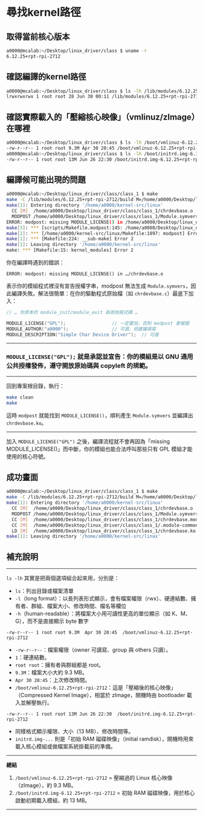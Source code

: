 # 尋找kernel路徑
## 取得當前核心版本
```bash
a0000@mcalab:~/Desktop/linux_driver/class $ uname -r
6.12.25+rpt-rpi-2712
```

## 確認編譯的kernel路徑
```bash
a0000@mcalab:~/Desktop/linux_driver/class $ ls -lh /lib/modules/6.12.25+rpt-rpi-2712/build
lrwxrwxrwx 1 root root 28 Jun 30 00:11 /lib/modules/6.12.25+rpt-rpi-2712/build -> /home/a0000/kernel-src/linux
```

## 確認實際載入的「壓縮核心映像」（vmlinuz/zImage）在哪裡
```bash
a0000@mcalab:~/Desktop/linux_driver/class $ ls -lh /boot/vmlinuz-6.12.25+rpt-rpi-2712
-rw-r--r-- 1 root root 9.3M Apr 30 20:45 /boot/vmlinuz-6.12.25+rpt-rpi-2712
a0000@mcalab:~/Desktop/linux_driver/class $ ls -lh /boot/initrd.img-6.12.25+rpt-rpi-2712
-rw-r--r-- 1 root root 13M Jun 26 22:30 /boot/initrd.img-6.12.25+rpt-rpi-2712
```

## 編譯候可能出現的問題
```bash
a0000@mcalab:~/Desktop/linux_driver/class/class_1 $ make
make -C /lib/modules/6.12.25+rpt-rpi-2712/build M=/home/a0000/Desktop/linux_driver/class/class_1 modules
make[1]: Entering directory '/home/a0000/kernel-src/linux'
  CC [M]  /home/a0000/Desktop/linux_driver/class/class_1/chrdevbase.o
  MODPOST /home/a0000/Desktop/linux_driver/class/class_1/Module.symvers
ERROR: modpost: missing MODULE_LICENSE() in /home/a0000/Desktop/linux_driver/class/class_1/chrdevbase.o
make[3]: *** [scripts/Makefile.modpost:145: /home/a0000/Desktop/linux_driver/class/class_1/Module.symvers] Error 1
make[2]: *** [/home/a0000/kernel-src/linux/Makefile:1897: modpost] Error 2
make[1]: *** [Makefile:224: __sub-make] Error 2
make[1]: Leaving directory '/home/a0000/kernel-src/linux'
make: *** [Makefile:15: kernel_modules] Error 2
```

你在編譯時遇到的錯誤：

```
ERROR: modpost: missing MODULE_LICENSE() in …/chrdevbase.o
```

表示你的模組程式裡沒有宣告授權字串，modpost 無法生成 `Module.symvers`，因此編譯失敗。解法很簡單：在你的驅動程式原始檔（如 `chrdevbase.c`）最底下加入：
```c
// … 你原本的 module_init/module_exit 與其他程式碼 …

MODULE_LICENSE("GPL");                 // 一定要加，否則 modpost 會報錯
MODULE_AUTHOR("a0000");                // 可選，但建議填寫
MODULE_DESCRIPTION("Simple Char Device Driver");  // 可選

```
---
### `MODULE_LICENSE("GPL");` 就是承認並宣告：你的模組是以 GNU 通用公共授權發佈，遵守開放原始碼與 copyleft 的規範。
---

回到專案根目錄，執行：

```bash
make clean
make
```
這時 `modpost` 就能找到 `MODULE_LICENSE()`，順利產生 `Module.symvers` 並編譯出 `chrdevbase.ko`。

---

加入 `MODULE_LICENSE("GPL")` 之後，編譯流程就不會再因為「missing MODULE\_LICENSE()」而中斷，你的模組也能合法呼叫那些只有 GPL 模組才能使用的核心符號。

## 成功畫面
```bash
a0000@mcalab:~/Desktop/linux_driver/class/class_1 $ make
make -C /lib/modules/6.12.25+rpt-rpi-2712/build M=/home/a0000/Desktop/linux_driver/class/class_1 modules
make[1]: Entering directory '/home/a0000/kernel-src/linux'
  CC [M]  /home/a0000/Desktop/linux_driver/class/class_1/chrdevbase.o
  MODPOST /home/a0000/Desktop/linux_driver/class/class_1/Module.symvers
  CC [M]  /home/a0000/Desktop/linux_driver/class/class_1/chrdevbase.mod.o
  CC [M]  /home/a0000/Desktop/linux_driver/class/class_1/.module-common.o
  LD [M]  /home/a0000/Desktop/linux_driver/class/class_1/chrdevbase.ko
make[1]: Leaving directory '/home/a0000/kernel-src/linux'
```


## 補充說明
---
`ls -lh` 其實是把兩個選項組合起來用，分別是：
- `ls`：列出目錄或檔案清單
- `-l`（long format）：以長列表形式顯示，會有檔案權限（rwx）、硬連結數、擁有者、群組、檔案大小、修改時間、檔名等欄位
- `-h`（human-readable）：將檔案大小用可讀性更高的單位顯示（如 K、M、G），而不是直接顯示 byte 數字


```
-rw-r--r-- 1 root root 9.3M  Apr 30 20:45  /boot/vmlinuz-6.12.25+rpt-rpi-2712
```

* `-rw-r--r--`：檔案權限（owner 可讀寫、group 與 others 只讀）。
* `1`：硬連結數。
* `root root`：擁有者與群組都是 root。
* `9.3M`：檔案大小大約 9.3 MB。
* `Apr 30 20:45`：上次修改時間。
* `/boot/vmlinuz-6.12.25+rpt-rpi-2712`：這是「壓縮後的核心映像」（Compressed Kernel Image），相當於 zImage，開機時由 bootloader 載入並解壓執行。

```
-rw-r--r-- 1 root root 13M Jun 26 22:30  /boot/initrd.img-6.12.25+rpt-rpi-2712
```

* 同樣格式顯示權限、大小（13 MB）、修改時間等。
* `initrd.img-...` 則是「初始 RAM 磁碟映像」（initial ramdisk），開機時用來載入核心模組或做檔案系統掛載前的準備。

---

**總結**

1. `/boot/vmlinuz-6.12.25+rpt-rpi-2712` = 壓縮過的 Linux 核心映像（zImage），約 9.3 MB。
2. `/boot/initrd.img-6.12.25+rpt-rpi-2712` = 初始 RAM 磁碟映像，用於核心啟動初期載入模組，約 13 MB。

---